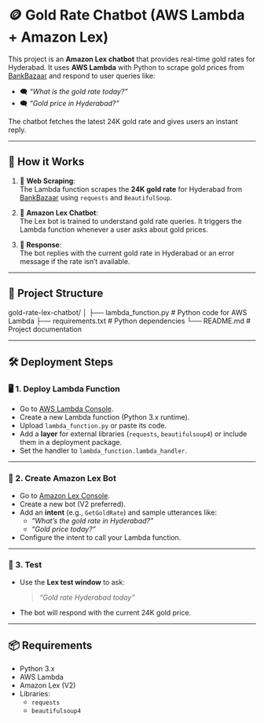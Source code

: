 # 🪙 Gold Rate Chatbot (AWS Lambda + Amazon Lex)

This project is an **Amazon Lex chatbot** that provides real-time gold rates for Hyderabad. It uses **AWS Lambda** with Python to scrape gold prices from [BankBazaar](https://www.bankbazaar.com/gold-rate.html) and respond to user queries like:  

- 🗨️ *“What is the gold rate today?”*  
- 🗨️ *“Gold price in Hyderabad?”*  

The chatbot fetches the latest 24K gold rate and gives users an instant reply.

---

## 🚀 How it Works

1. 📝 **Web Scraping**:  
   The Lambda function scrapes the **24K gold rate** for Hyderabad from [BankBazaar](https://www.bankbazaar.com/gold-rate.html) using `requests` and `BeautifulSoup`.  

2. 🤖 **Amazon Lex Chatbot**:  
   The Lex bot is trained to understand gold rate queries. It triggers the Lambda function whenever a user asks about gold prices.

3. 💬 **Response**:  
   The bot replies with the current gold rate in Hyderabad or an error message if the rate isn’t available.

---

## 📂 Project Structure

gold-rate-lex-chatbot/
│
├── lambda_function.py # Python code for AWS Lambda
├── requirements.txt # Python dependencies
└── README.md # Project documentation


---

## 🛠️ Deployment Steps

### 🖥️ 1. Deploy Lambda Function
- Go to [AWS Lambda Console](https://console.aws.amazon.com/lambda/).  
- Create a new Lambda function (Python 3.x runtime).  
- Upload `lambda_function.py` or paste its code.  
- Add a **layer** for external libraries (`requests`, `beautifulsoup4`) or include them in a deployment package.  
- Set the handler to `lambda_function.lambda_handler`.

---

### 💬 2. Create Amazon Lex Bot
- Go to [Amazon Lex Console](https://console.aws.amazon.com/lex/).  
- Create a new bot (V2 preferred).  
- Add an **intent** (e.g., `GetGoldRate`) and sample utterances like:  
  - *“What’s the gold rate in Hyderabad?”*  
  - *“Gold price today?”*  
- Configure the intent to call your Lambda function.

---

### 🧪 3. Test
- Use the **Lex test window** to ask:  
  > *“Gold rate Hyderabad today”*  
- The bot will respond with the current 24K gold price.

---

## 📦 Requirements

- Python 3.x  
- AWS Lambda  
- Amazon Lex (V2)  
- Libraries:
  - `requests`
  - `beautifulsoup4`

